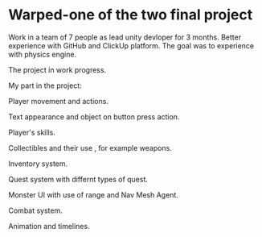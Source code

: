 # Warped-one of the two final project
 
Work in a team of 7 people as lead unity devloper for 3 months.
Better experience with GitHub and ClickUp platform.
The goal was to experience with physics engine.

The project in work progress.

My part in the project:

Player movement and actions.

Text appearance and object on button press action.

Player's skills.

Collectibles and their use , for example weapons.

Inventory system.

Quest system with differnt types of quest.

Monster UI with use of range and Nav Mesh Agent.

Combat system.

Animation and timelines.
